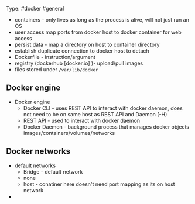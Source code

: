 Type: #docker #general

- containers - only lives as long as the process is alive, will not just run an OS
- user access map ports from docker host to docker container for web access
- persist data - map a directory on host to container directory
- establish duplicate connection to docker host to detach
- Dockerfile - instruction/argument
- registry (dockerhub [docker.io] )- upload/pull images
- files stored under `/var/lib/docker`

## Docker engine

- Docker engine
	- Docker CLI - uses REST API to interact with docker daemon, does not need to be on same host as REST API and Daemon (-H)
	- REST API - used to interact with docker daemon
	- Docker Daemon - background process that manages docker objects images/containers/volumes/networks

## Docker networks

- default networks
	- Bridge - default network
	- none
	- host - conatiner here doesn't need port mapping as its on host network
- 
